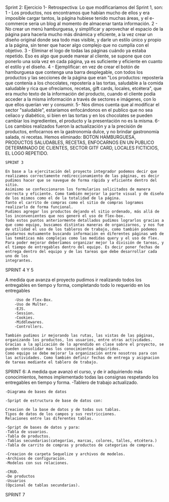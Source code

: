 Sprint 2:
Ejercicio 1- Retrospectiva: Lo que modificaríamos del Sprint 1, son:
1 - Los productos, nos encontramos que habían mucho de ellos y era imposible cargar tantos, la página hubiese tenido muchas áreas, y el e-commerce seria un blog al momento de almacenar tanta información.
2 - No crear un menú hamburguesa, y simplificar y aprovechar el espacio de la página para hacerla mucho más dinámica y eficiente, a la vez crear un diseño original donde sea todo mas visible, y darle un estilo único y propio a la página, sin tener que hacer algo complejo que no cumplía con el objetivo.
3 - Eliminar el logo de todas las páginas cuándo ya estaba repetido. Eso es algo que puede marear al cliente, se supone que con ponerlo una sola vez en cada página, ya es suficiente y eficiente en cuanto el estilo y el diseño.
4 - Ejemplificar: en vez de crear el botón de hamburguesa que contenga una barra desplegable, con todos los productos y las secciones de la página que eran "Los productos: repostería que contenía a los chocolates, repostería a las tortas, saludable a la comida saludable y rica que ofrecíamos, recetas, gift cards, locales, etcétera", que era mucho texto de la información del producto, cuando el cliente podía acceder a la misma información a través de sectores e imágenes, con lo que ellos querían ver y consumir.
5- Nos dimos cuenta que al modificar el sector "saludable", estaríamos enfocándonos en el publico que no sea celiaco y diabético, si bien en las tortas y en los chocolates se pueden cambiar los ingredientes, el producto y la presentación no es la misma. 
6- Los cambios realizados fueron la actualización y a la precisión de productos, enfocarnos en la gastronomía dulce, y no brindar gastronomía salada, ni recetas.
Hemos eliminado: BOTON HAMBURGUESA, PRODUCTOS SALUDABLES, RECETAS, ENFOCARNOS EN UN PUBLICO DETERMINADO DE CLIENTES, SECTOR GITF CARD, LOCALES FICTICIOS, EL LOGO REPETIDO.


    SPRINT 3

	En base a la ejercitación del proyecto integrador podemos decir que realizamos correctamente redireccionamiento de las páginas, es decir pudimos hacer que se navegue de forma rápida y eficiente dentro del sitio. 
    Asimismo se confeccionaron los formularios solicitados de manera correcta y eficiente. Como también mejorar la parte visual y de diseño de los mismos como el de la totalidad de la página.
	Tanto el carrito de compras como el sitio de compras logramos realizarlo de forma funcional. 
	Pudimos agregar los productos dejando el sitio ordenado, más allá de los inconvenientes que nos generó el uso de flex-box.
	Todo estos puntos anteriormente detallados pudimos lograrlos gracias a que como equipo, buscamos distintas maneras de organizarnos, y nos fue de utilidad el uso de los tableros de trabajo, como también podemos ayudarnos mutuamente buscando información en diferentes páginas web de las temáticas más complejas como las medidas query y el uso de flex. 
	Para poder mejorar deberíamos organizar mejor la división de tareas, y el tiempo de entregables dentro del equipo. Es decir poner fechas de entrega dentro del equipo y de las tareas que debe desarrollar cada uno de los
    integrantes.


SPRINT 4 Y 5

 A medida que avanza el proyecto pudimos ir realizando todos los entregables en tiempo y forma, completando todo lo requerido en los entregables

        -Uso de Flex-Box.
        -Uso de Multer.
        -EJS.
        -Session.
        -Cookies.
        -Middlewares.
        -Controllers.

    También pudimos ir mejorando las rutas, las vistas de las páginas, organizando los productos, los usuarios, entre otras actividades. Gracias a la aplicación de lo aprendido en clase sobre el proyecto, se pueden consolidar mas los conocimientos adquiridos.  
    Como equipo se debe mejorar la organización entre nosotros para con las actividades. Como también definir fechas de entrega y asignacion de tareas mediante el tablero de trabajo. 

SPRINT 6: 
A medida que avanzó el curso, y de ir adquiriendo más conocimientos, hemos implementado todas las consignas respetando los entregables en tiempo y forma.
    -Tablero de trabajo actualizado.

    -Diagrama de bases de datos

    -Spript de estructura de base de datos con:

    Creacion de la base de datos y de todas sus tablas.
    Tipos de datos de los campos y sus restricciones.
    Relaciones entre las diferentes tablas.

    -Spript de bases de datos y para:
    -Tabla de usuarios.
    -Tabla de productos.
    -Tablas secundarias(categorías, marcas, colores, talles, etcétera.)
    -Tabla de carrito de compras y productos de categorias de compras.

    -Creacion de carpeta Sequelize y archivos de modelos.
    -Archivos de configuración.
    -Modelos con sus relaciones.

    -CRUD. 
    -De productos
    -Usuarios
    (Opcional de tablas secundarias).


SPRINT 7

    